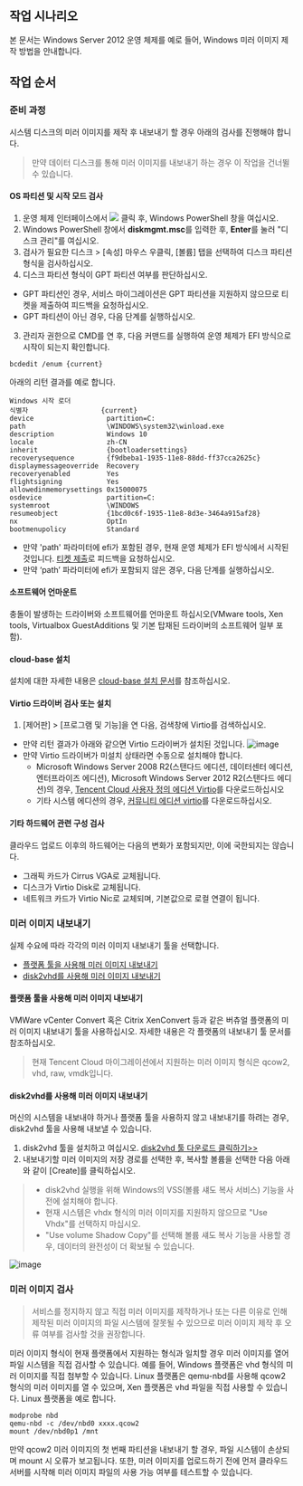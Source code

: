 ## 작업 시나리오

본 문서는 Windows Server 2012 운영 체제를 예로 들어, Windows 미러 이미지 제작 방법을 안내합니다.

## 작업 순서

### 준비 과정

시스템 디스크의 미러 이미지를 제작 후 내보내기 할 경우 아래의 검사를 진행해야 합니다.
> 만약 데이터 디스크를 통해 미러 이미지를 내보내기 하는 경우 이 작업을 건너뛸 수 있습니다.
>
#### OS 파티션 및 시작 모드 검사

1. 운영 체제 인터페이스에서 <img src="https://main.qcloudimg.com/raw/f0c84862ef30956c201c3e7c85a26eec.png" style="margin: 0;"> 클릭 후, Windows PowerShell 창을 여십시오.
2. Windows PowerShell 창에서 **diskmgmt.msc**를 입력한 후, **Enter**를 눌러 "디스크 관리"를 여십시오.
3. 검사가 필요한 디스크 > [속성] 마우스 우클릭, [볼륨] 탭을 선택하여 디스크 파티션 형식을 검사하십시오.
2. 디스크 파티션 형식이 GPT 파티션 여부를 판단하십시오.
 - GPT 파티션인 경우, 서비스 마이그레이션은 GPT 파티션을 지원하지 않으므로 티켓을 제출하여 피드백을 요청하십시오.
 - GPT 파티션이 아닌 경우, 다음 단계를 실행하십시오.
3. 관리자 권한으로 CMD를 연 후, 다음 커맨드를 실행하여 운영 체제가 EFI 방식으로 시작이 되는지 확인합니다.
```
bcdedit /enum {current}
```
아래의 리턴 결과를 예로 합니다.
```
Windows 시작 로더
식별자                  {current}
device                  partition=C:
path                    \WINDOWS\system32\winload.exe
description             Windows 10
locale                  zh-CN
inherit                 {bootloadersettings}
recoverysequence        {f9dbeba1-1935-11e8-88dd-ff37cca2625c}
displaymessageoverride  Recovery
recoveryenabled         Yes
flightsigning           Yes
allowedinmemorysettings 0x15000075
osdevice                partition=C:
systemroot              \WINDOWS
resumeobject            {1bcd0c6f-1935-11e8-8d3e-3464a915af28}
nx                      OptIn
bootmenupolicy          Standard
```
 - 만약 'path' 파라미터에 efi가 포함된 경우, 현재 운영 체제가 EFI 방식에서 시작된 것입니다. [티켓 제출](https://console.cloud.tencent.com/workorder/category?level1_id=6andlevel2_id=7andsource=0anddata_title=%E4%BA%91%E6%9C%8D%E5%8A%A1%E5%99%A8CVMandstep=1)로 피드백을 요청하십시오.
 - 만약 ‘path’ 파라미터에 efi가 포함되지 않은 경우, 다음 단계를 실행하십시오.

#### 소프트웨어 언마운트

충돌이 발생하는 드라이버와 소프트웨어를 언마운트 하십시오(VMware tools, Xen tools, Virtualbox GuestAdditions 및 기본 탑재된 드라이버의 소프트웨어 일부 포함).

#### cloud-base 설치

설치에 대한 자세한 내용은 [cloud-base 설치 문서](https://intl.cloud.tencent.com/document/product/213/32364)를 참조하십시오.

#### Virtio 드라이버 검사 또는 설치

1. [제어판] > [프로그램 및 기능]을 연 다음, 검색창에 Virtio를 검색하십시오.
 - 만약 리턴 결과가 아래와 같으면 Virtio 드라이버가 설치된 것입니다.
![image](https://main.qcloudimg.com/raw/87808940ddd5317dd8c67a699e3dc5c0.png
)
 - 만약 Virtio 드라이버가 미설치 상태라면 수동으로 설치해야 합니다.
    - Microsoft Windows Server 2008 R2(스탠다드 에디션, 데이터센터 에디션, 엔터프라이즈 에디션), Microsoft Windows Server 2012 R2(스탠다드 에디션)의 경우, [Tencent Cloud 사용자 정의 에디션 Virtio](http://windowsvirtio-10016717.file.myqcloud.com/InstallQCloud.exe?_ga=1.44298212.1367540472.1504757536)를 다운로드하십시오
    - 기타 시스템 에디션의 경우, [커뮤니티 에디션 virtio](https://www.linux-kvm.org/page/WindowsGuestDrivers/Download_Drivers)를 다운로드하십시오.

#### 기타 하드웨어 관련 구성 검사

클라우드 업로드 이후의 하드웨어는 다음의 변화가 포함되지만, 이에 국한되지는 않습니다.
 - 그래픽 카드가 Cirrus VGA로 교체됩니다.
 - 디스크가 Virtio Disk로 교체됩니다.
 - 네트워크 카드가 Virtio Nic로 교체되며, 기본값으로 로컬 연결이 됩니다.

### 미러 이미지 내보내기

실제 수요에 따라 각각의 미러 이미지 내보내기 툴을 선택합니다.
- [플랫폼 툴을 사용해 미러 이미지 내보내기](#Useplatform)
- [disk2vhd를 사용해 미러 이미지 내보내기](#Usedisk2vhd)

<span id="Useplatform"></span>
#### 플랫폼 툴을 사용해 미러 이미지 내보내기

VMWare vCenter Convert 혹은 Citrix XenConvert 등과 같은 버츄얼 플랫폼의 미러 이미지 내보내기 툴을 사용하십시오. 자세한 내용은 각 플랫폼의 내보내기 툴 문서를 참조하십시오.
> 현재 Tencent Cloud 마이그레이션에서 지원하는 미러 이미지 형식은 qcow2, vhd, raw, vmdk입니다.
>

<span id="Usedisk2vhd"></span>
#### disk2vhd를 사용해 미러 이미지 내보내기

머신의 시스템을 내보내야 하거나 플랫폼 툴을 사용하지 않고 내보내기를 하려는 경우, disk2vhd 툴을 사용해 내보낼 수 있습니다.
1. disk2vhd 툴을 설치하고 여십시오.
[disk2vhd 툴 다운로드 클릭하기>>](https://download.sysinternals.com/files/Disk2vhd.zip)
3. 내보내기할 미러 이미지의 저장 경로를 선택한 후, 복사할 볼륨을 선택한 다음 아래와 같이 [Create]를 클릭하십시오.
> 
>- disk2vhd 실행을 위해 Windows의 VSS(볼륨 섀도 복사 서비스) 기능을 사전에 설치해야 합니다.
>- 현재 시스템은 vhdx 형식의 미러 이미지를 지원하지 않으므로 "Use Vhdx"를 선택하지 마십시오.
>- "Use volume Shadow Copy"를 선택해 볼륨 섀도 복사 기능을 사용할 경우, 데이터의 완전성이 더 확보될 수 있습니다.
> 
![image](https://main.qcloudimg.com/raw/68d9c4e5e7db49c4cefdd3785ce9b68d.jpg)

### 미러 이미지 검사

> 서비스를 정지하지 않고 직접 미러 이미지를 제작하거나 또는 다른 이유로 인해 제작된 미러 이미지의 파일 시스템에 잘못될 수 있으므로 미러 이미지 제작 후 오류 여부를 검사할 것을 권장합니다.
>
미러 이미지 형식이 현재 플랫폼에서 지원하는 형식과 일치할 경우 미러 이미지를 열어 파일 시스템을 직접 검사할 수 있습니다. 예를 들어, Windows 플랫폼은 vhd 형식의 미러 이미지를 직접 첨부할 수 있습니다. Linux 플랫폼은 qemu-nbd를 사용해 qcow2 형식의 미러 이미지를 열 수 있으며, Xen 플랫폼은 vhd 파일을 직접 사용할 수 있습니다.
Linux 플랫폼을 예로 합니다.
```
modprobe nbd
qemu-nbd -c /dev/nbd0 xxxx.qcow2
mount /dev/nbd0p1 /mnt
```
만약 qcow2 미러 이미지의 첫 번째 파티션을 내보내기 할 경우, 파일 시스템이 손상되며 mount 시 오류가 보고됩니다.
또한, 미러 이미지를 업로드하기 전에 먼저 클라우드 서버를 시작해 미러 이미지 파일의 사용 가능 여부를 테스트할 수 있습니다.
